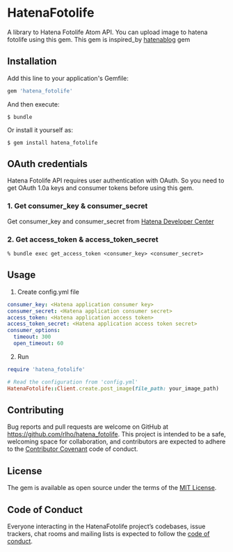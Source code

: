 # HatenaFotolife

A library to Hatena Fotolife Atom API.
You can upload image to hatena fotolife using this gem.
This gem is inspired_by [hatenablog](https://github.com/kymmt90/hatenablog) gem

## Installation

Add this line to your application's Gemfile:

```ruby
gem 'hatena_fotolife'
```

And then execute:

    $ bundle

Or install it yourself as:

    $ gem install hatena_fotolife

## OAuth credentials
Hatena Fotolife API requires user authentication with OAuth.
So you need to get OAuth 1.0a keys and consumer tokens before using this gem.

### 1. Get consumer_key & consumer_secret
Get consumer_key and consumer_secret from [Hatena Developer Center](https://www.hatena.ne.jp/rlho/config/auth/develop)

### 2. Get access_token & access_token_secret

```
% bundle exec get_access_token <consumer_key> <consumer_secret>
```

## Usage
1. Create config.yml file

```yaml
consumer_key: <Hatena application consumer key>
consumer_secret: <Hatena application consumer secret>
access_token: <Hatena application access token>
access_token_secret: <Hatena application access token secret>
consumer_options:
  timeout: 300
  open_timeout: 60
```

2. Run
```ruby
require 'hatena_fotolife'

# Read the configuration from 'config.yml'
HatenaFotolife::Client.create.post_image(file_path: your_image_path)
```


## Contributing

Bug reports and pull requests are welcome on GitHub at https://github.com/rlho/hatena_fotolife. This project is intended to be a safe, welcoming space for collaboration, and contributors are expected to adhere to the [Contributor Covenant](http://contributor-covenant.org) code of conduct.

## License

The gem is available as open source under the terms of the [MIT License](https://opensource.org/licenses/MIT).

## Code of Conduct

Everyone interacting in the HatenaFotolife project’s codebases, issue trackers, chat rooms and mailing lists is expected to follow the [code of conduct](https://github.com/[USERNAME]/hatena_fotolife/blob/master/CODE_OF_CONDUCT.md).
